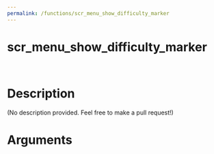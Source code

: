 ```yaml
---
permalink: /functions/scr_menu_show_difficulty_marker
---
```

# scr_menu_show_difficulty_marker  
&nbsp;  
# Description  
(No description provided. Feel free to make a pull request!) 
&nbsp;  
# Arguments



